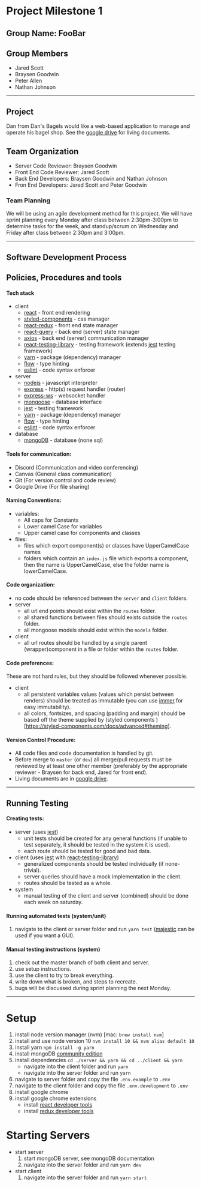 # Project Milestone 1 
## Group Name: FooBar
## Group Members
  * Jared Scott
  * Braysen Goodwin
  * Peter Allen
  * Nathan Johnson

---
  
## Project
  Dan from Dan's Bagels would like a web-based application to manage and operate his bagel shop. See the [google drive](https://drive.google.com/drive/folders/1U6tCNB-WRtASPWM0pf92Lu5S1zJgnxXI?usp=sharing) for living documents.
 
## Team Organization
   * Server Code Reviewer: Braysen Goodwin 
   * Front End Code Reviewer: Jared Scott
   * Back End Developers: Braysen Goodwin and Nathan Johnson 
   * Fron End Developers: Jared Scott and Peter Goodwin

### Team Planning

We will be using an agile development method for this project. We will have sprint planning every Monday after class between 2:30pm-3:00pm to determine tasks for the week, and standup/scrum on Wednesday and Friday after class between 2:30pm and 3:00pm.

---

## Software Development Process

## Policies, Procedures and tools


#### Tech stack
*  client
   * [react](https://reactjs.org) - front end rendering
   * [styled-components](https://styled-components.com/docs/advanced#theming) - css manager
   * [react-redux](https://www.npmjs.com/package/react-redux) - front end state manager
   * [react-query](https://react-query.tanstack.com) - back end (server) state manager
   * [axios](https://github.com/axios/axios) - back end (server) communication manager
   * [react-testing-library](https://testing-library.com/docs/react-testing-library/intro) - testing framework (extends [jest](https://jestjs.io) testing framework)
   * [yarn](https://www.npmjs.com/package/yarn) - package (dependency) manager
   * [flow](https://flow.org) - type hinting
   * [eslint](https://www.npmjs.com/package/eslint) - code syntax enforcer
* server
   * [nodejs](https://nodejs.org/en/) - javascript interpreter
   * [express](http://expressjs.com) - http(s) request handler (router)
   * [express-ws](https://github.com/HenningM/express-ws) - websocket handler
   * [mongoose](https://mongoosejs.com/docs/index.html) - database interface
   * [jest](https://jestjs.io) - testing framework
   * [yarn](https://www.npmjs.com/package/yarn) - package (dependency) manager
   * [flow](https://flow.org) - type hinting
   * [eslint](https://www.npmjs.com/package/eslint) - code syntax enforcer
* database
   * [mongoDB](https://docs.mongodb.com/manual/) - database (none sql)

#### Tools for communication:  
  * Discord (Communication and video conferencing)  
  * Canvas (General class communication)
  * Git (For version control and code review)
  * Google Drive (For file sharing) 
    
#### Naming Conventions:
  * variables:
    * All caps for Constants 
    * Lower camel Case for variables
    * Upper camel case for components and classes
  * files:
    * files which export component(s) or classes have UpperCamelCase names
    * folders which contain an `index.js` file which exports a component, then the name is UpperCamelCase, else the folder name is lowerCamelCase.

#### Code organization:
  * no code should be referenced between the `server` and `client` folders.
  * server
    * all url end points should exist within the `routes` folder.
    * all shared functions between files should exists outside the `routes` folder.
    * all mongoose models should exist within the `models` folder.
  * client
    * all url routes should be handled by a single parent (wrapper)component in a file or folder within the `routes` folder.

#### Code preferences:
These are not hard rules, but they should be followed whenever possible.
  * client
    * all persistent variables values (values which persist between renders) should be treated as immutable (you can use [immer](https://immerjs.github.io/immer/docs/introduction) for easy immutability).
    * all colors, fontsizes, and spacing (padding and margin) should be based off the theme supplied by (styled components )[https://styled-components.com/docs/advanced#theming].



#### Version Control Procedure:
  * All code files and code documentation is handled by git.
  * Before merge to `master` (or `dev`) all merge/pull requests must be reviewed by at least one other member (preferably by the appropriate reviewer - Braysen for back end, Jared for front end).
  * Living documents are in [google drive](https://drive.google.com/drive/folders/1U6tCNB-WRtASPWM0pf92Lu5S1zJgnxXI?usp=sharing).


---

## Running Testing

#### Creating tests:
  * server (uses [jest](https://jestjs.io))
    * unit tests should be created for any general functions (if unable to test separately, it should be tested in the system it is used).
    * each route should be tested for good and bad data.
  * client (uses [jest](https://jestjs.io) with [react-testing-library](https://testing-library.com/docs/react-testing-library/intro))
    * generalized components should be tested individually (if none-trivial).
    * server queries should have a mock implementation in the client.
    * routes should be tested as a whole.
  * system
    * manual testing of the client and server (combined) should be done each week on saturday.

#### Running automated tests (system/unit)
  1. navigate to the client or server folder and run `yarn test` ([majestic](https://github.com/Raathigesh/majestic) can be used if you want a GUI).

#### Manual testing instructions (system)
  1. check out the master branch of both client and server.
  2. use setup instructions.
  3. use the client to try to break everything.
  4. write down what is broken, and steps to recreate.
  5. bugs will be discussed during sprint planning the next Monday.

---


# Setup
  1. install node version manager (nvm) [mac: `brew install nvm`]
  2. install and use node version 10 `nvm install 10 && nvm alias default 10`
  3. install yarn `npm install -g yarn`
  4. install mongoDB [community edition](https://www.mongodb.com/try/download/community)
  5. install dependencies `cd ./server && yarn && cd ../client && yarn`
      * navigate into the client folder and run `yarn`
      * navigate into the server folder and run `yarn`
  6. navigate to server folder and copy the file `.env.example` to `.env`
  7. navigate to the client folder and copy the file `.env.development` to `.env`
  8. install google chrome
  9. install google chrome extensions
      * install [react developer tools](https://chrome.google.com/webstore/detail/react-developer-tools/fmkadmapgofadopljbjfkapdkoienihi?hl=en)
      * install [redux developer tools](https://chrome.google.com/webstore/detail/redux-devtools/lmhkpmbekcpmknklioeibfkpmmfibljd?hl=en)

# Starting Servers
  * start server
    1. start mongoDB server, see mongoDB documentation
    1. navigate into the server folder and run `yarn dev`
  * start client
    1. navigate into the server folder and run `yarn start`
 

